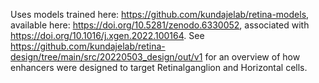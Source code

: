 Uses models trained here: https://github.com/kundajelab/retina-models, available here: https://doi.org/10.5281/zenodo.6330052, associated with https://doi.org/10.1016/j.xgen.2022.100164. See https://github.com/kundajelab/retina-design/tree/main/src/20220503_design/out/v1 for an overview of how enhancers were designed to target Retinalganglion and Horizontal cells.
